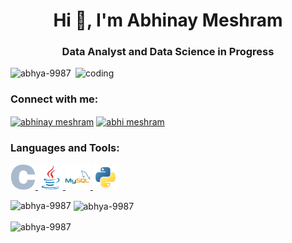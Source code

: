 <h1 align="center">Hi 👋, I'm Abhinay Meshram</h1>
<h3 align="center">Data Analyst and Data Science in Progress</h3>

<img align="right" alt="coding" width="400" src="https://user-images.githubusercontent.com/74038190/212748830-4c709398-a386-4761-84d7-9e10b98fbe6e.gif">

<p align="left"> <img src="https://komarev.com/ghpvc/?username=abhya-9987&label=Profile%20views&color=0e75b6&style=flat" alt="abhya-9987" /> </p>

<h3 align="left">Connect with me:</h3>
<p align="left">
<a href="https://linkedin.com/in/abhinay meshram" target="blank"><img align="center" src="https://raw.githubusercontent.com/rahuldkjain/github-profile-readme-generator/master/src/images/icons/Social/linked-in-alt.svg" alt="abhinay meshram" height="30" width="40" /></a>
<a href="https://instagram.com/abhi meshram" target="blank"><img align="center" src="https://raw.githubusercontent.com/rahuldkjain/github-profile-readme-generator/master/src/images/icons/Social/instagram.svg" alt="abhi meshram" height="30" width="40" /></a>
</p>

<h3 align="left">Languages and Tools:</h3>
<p align="left"> <a href="https://www.cprogramming.com/" target="_blank" rel="noreferrer"> <img src="https://raw.githubusercontent.com/devicons/devicon/master/icons/c/c-original.svg" alt="c" width="40" height="40"/> </a> <a href="https://www.java.com" target="_blank" rel="noreferrer"> <img src="https://raw.githubusercontent.com/devicons/devicon/master/icons/java/java-original.svg" alt="java" width="40" height="40"/> </a> <a href="https://www.mysql.com/" target="_blank" rel="noreferrer"> <img src="https://raw.githubusercontent.com/devicons/devicon/master/icons/mysql/mysql-original-wordmark.svg" alt="mysql" width="40" height="40"/> </a> <a href="https://www.python.org" target="_blank" rel="noreferrer"> <img src="https://raw.githubusercontent.com/devicons/devicon/master/icons/python/python-original.svg" alt="python" width="40" height="40"/> </a> </p>

<p><img align="left" src="https://github-readme-stats.vercel.app/api/top-langs?username=abhya-9987&show_icons=true&locale=en&layout=compact" alt="abhya-9987" /></p>

<p>&nbsp;<img align="center" src="https://github-readme-stats.vercel.app/api?username=abhya-9987&show_icons=true&locale=en" alt="abhya-9987" /></p>

<p><img align="center" src="https://github-readme-streak-stats.herokuapp.com/?user=abhya-9987&" alt="abhya-9987" /></p>

